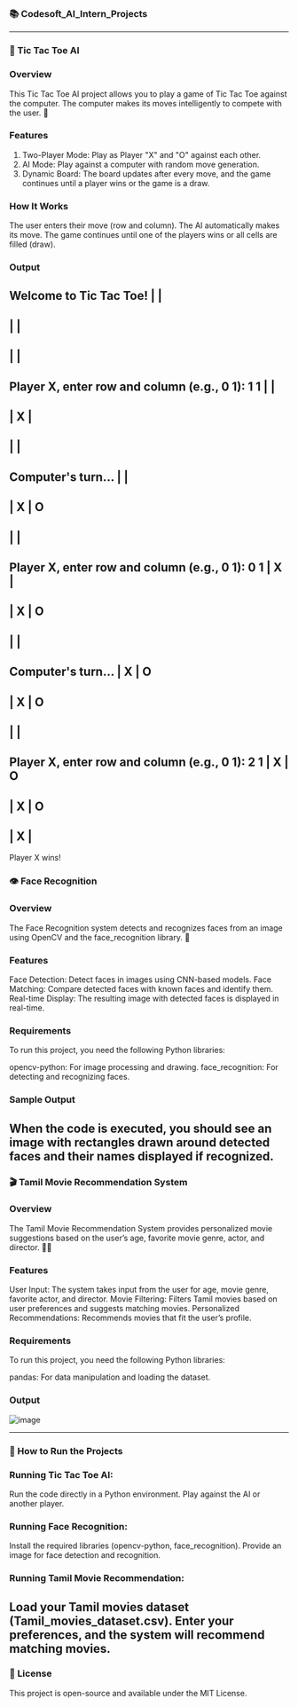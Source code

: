 ### 📚 Codesoft_AI_Intern_Projects
---
### 🧩 Tic Tac Toe AI
### Overview
This Tic Tac Toe AI project allows you to play a game of Tic Tac Toe against the computer. The computer makes its moves intelligently to compete with the user. 🤖

### Features
1) Two-Player Mode: Play as Player "X" and "O" against each other.
2) AI Mode: Play against a computer with random move generation.
3) Dynamic Board: The board updates after every move, and the game continues until a player wins or the game is a draw.
### How It Works
The user enters their move (row and column).
The AI automatically makes its move.
The game continues until one of the players wins or all cells are filled (draw).
### Output

Welcome to Tic Tac Toe!
  |   |  
---------
  |   |  
---------
  |   |  
---------
Player X, enter row and column (e.g., 0 1): 1 1
  |   |  
---------
  | X |  
---------
  |   |  
---------
Computer's turn...
  |   |  
---------
  | X | O
---------
  |   |  
---------
Player X, enter row and column (e.g., 0 1): 0 1
  | X |  
---------
  | X | O
---------
  |   |  
---------
Computer's turn...
  | X | O
---------
  | X | O
---------
  |   |  
---------
Player X, enter row and column (e.g., 0 1): 2 1
  | X | O
---------
  | X | O
---------
  | X |  
---------
Player X wins!
### 👁️ Face Recognition
### Overview
The Face Recognition system detects and recognizes faces from an image using OpenCV and the face_recognition library. 🤳

### Features
Face Detection: Detect faces in images using CNN-based models.
Face Matching: Compare detected faces with known faces and identify them.
Real-time Display: The resulting image with detected faces is displayed in real-time.
### Requirements
To run this project, you need the following Python libraries:

opencv-python: For image processing and drawing.
face_recognition: For detecting and recognizing faces.
### Sample Output
When the code is executed, you should see an image with rectangles drawn around detected faces and their names displayed if recognized.
---

### 🎬 Tamil Movie Recommendation System
### Overview
The Tamil Movie Recommendation System provides personalized movie suggestions based on the user’s age, favorite movie genre, actor, and director. 🎥🍿

### Features
User Input: The system takes input from the user for age, movie genre, favorite actor, and director.
Movie Filtering: Filters Tamil movies based on user preferences and suggests matching movies.
Personalized Recommendations: Recommends movies that fit the user’s profile.
### Requirements
To run this project, you need the following Python libraries:

pandas: For data manipulation and loading the dataset.
### Output
![image](https://github.com/user-attachments/assets/369bfe92-7851-47fe-9d08-70da280c481f)

---
### 🚀 How to Run the Projects
### Running Tic Tac Toe AI:
Run the code directly in a Python environment.
Play against the AI or another player.
### Running Face Recognition:
Install the required libraries (opencv-python, face_recognition).
Provide an image for face detection and recognition.
### Running Tamil Movie Recommendation:
Load your Tamil movies dataset (Tamil_movies_dataset.csv).
Enter your preferences, and the system will recommend matching movies.
---
### 📝 License
This project is open-source and available under the MIT License.


